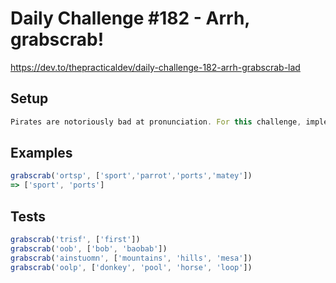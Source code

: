 # Daily Challenge #182 - Arrh, grabscrab!

https://dev.to/thepracticaldev/daily-challenge-182-arrh-grabscrab-lad

## Setup

```js
Pirates are notoriously bad at pronunciation. For this challenge, implement a function that will accept a jumbled word and a dictionary. It should output the words that the pirate might have been saying.
```

## Examples

```js
grabscrab('ortsp', ['sport','parrot','ports','matey'])
=> ['sport', 'ports']
```

## Tests

```js
grabscrab('trisf', ['first'])
grabscrab('oob', ['bob', 'baobab'])
grabscrab('ainstuomn', ['mountains', 'hills', 'mesa'])
grabscrab('oolp', ['donkey', 'pool', 'horse', 'loop'])
```
